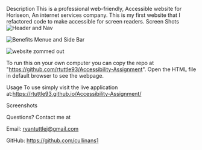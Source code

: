 Description
This is a professional web-friendly, Accessible website for Horiseon, An internet services company.   This is my first website that I refactored code to make accessible for screen readers. 
Screen Shots 
![Header and Nav](https://user-images.githubusercontent.com/82906399/120116295-84d71080-c155-11eb-9ce7-6bc884bc0b81.PNG)




![Benefits Menue and Side Bar](https://user-images.githubusercontent.com/82906399/120116282-78eb4e80-c155-11eb-9d3a-8a77081d9978.PNG)

![website zommed out](https://user-images.githubusercontent.com/82906399/120116298-886a9780-c155-11eb-88ce-4228e772661c.PNG)

To run this on your own computer you can copy the repo at "https://github.com/rtuttle93/Accessibility-Assignment". Open the HTML file in default browser to see the webpage.

Usage
To use simply visit the live application at:https://rtuttle93.github.io/Accessibility-Assignment/



Screenshots


Questions?
Contact me at

Email: ryantuttlej@gmail.com

GitHub: https://github.com/cullinans1
